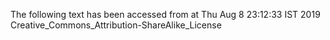 The following text has been accessed from at Thu Aug 8 23:12:33 IST 2019
Creative_Commons_Attribution-ShareAlike_License
